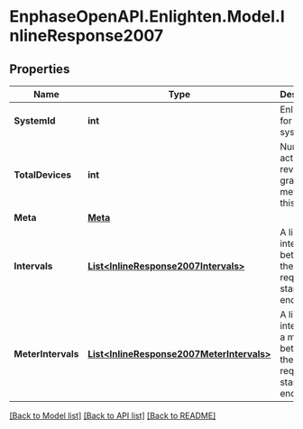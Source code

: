 # EnphaseOpenAPI.Enlighten.Model.InlineResponse2007

## Properties

Name | Type | Description | Notes
------------ | ------------- | ------------- | -------------
**SystemId** | **int** | Enlighten ID for this system. | 
**TotalDevices** | **int** | Number of active revenue-grade meters for this system. | 
**Meta** | [**Meta**](Meta.md) |  | 
**Intervals** | [**List&lt;InlineResponse2007Intervals&gt;**](InlineResponse2007Intervals.md) | A list of intervals between the requested start and end times. | 
**MeterIntervals** | [**List&lt;InlineResponse2007MeterIntervals&gt;**](InlineResponse2007MeterIntervals.md) | A list of intervals of a meter between the requested start and end times. | 

[[Back to Model list]](../README.md#documentation-for-models) [[Back to API list]](../README.md#documentation-for-api-endpoints) [[Back to README]](../README.md)

